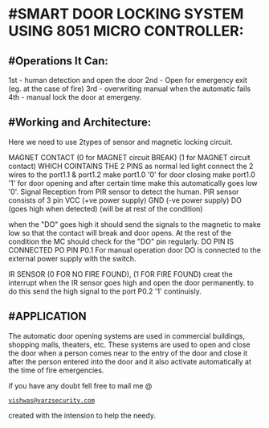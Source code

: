#SMART DOOR LOCKING SYSTEM USING 8051 MICRO CONTROLLER:
============================================================

#Operations It Can:
------------------------------------------
1st - human detection and open the  door
2nd - Open for emergency exit (eg. at the case of fire)
3rd - overwriting manual when the automatic fails
4th - manual lock the door at emergeny.


#Working and Architecture:
---------------------------------
Here we need to use 2types of sensor and magnetic locking circuit.

 MAGNET CONTACT
(0 for MAGNET circuit BREAK) (1 for MAGNET circuit contact) 
WHICH COINTAINS THE 2 PINS as normal led light connect the 2 wires to the port1.1 & port1.2
make port1.0 '0' for door closing
make port1.0 '1' for door opening and after certain time make this automatically goes low '0'.
Signal Reception from PIR sensor to detect the human.
PIR sensor consists of 3 pin 
VCC (+ve power supply)
GND (-ve power supply)
DO (goes high when detected) (will be at rest of the condition)

when the "DO" goes high it should send the signals to the magnetic to make low so that the contact will break and door opens.
At the rest of the condition the MC should check for the "DO" pin regularly. DO PIN IS CONNECTED PO PIN P0.1
For manual operation door DO is connected to the external power supply with the switch.

IR SENSOR (0 FOR NO FIRE FOUND), (1 FOR FIRE FOUND)
creat the interrupt when the IR sensor goes high and open the door permanently.
to do this send the high signal to the port P0.2 '1'  continuisly.

#APPLICATION
-----------------------
The automatic door opening systems are used in commercial buildings, shopping malls, theaters, etc. These systems are used to open and close the door when a person comes near to the entry of the door and close it after the person entered into the door and it also activate automatically at the time of fire emergencies.

if you have any doubt fell free to mail me @ <pre><code>vishwas@varzsecurity.com</code></pre>

created with the intension to help the needy.
